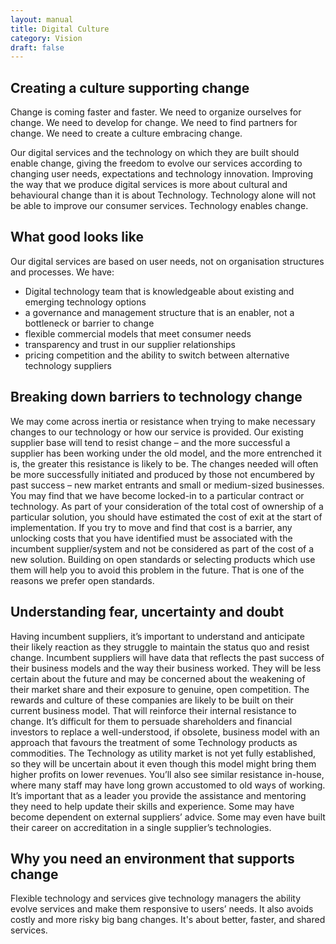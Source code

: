 ```yaml
---
layout: manual
title: Digital Culture
category: Vision
draft: false
---
```


## Creating a culture supporting change
Change is coming faster and faster. We need to organize ourselves for change. We need to develop for change. We need to find partners for change. We need to create a culture embracing change. 

Our digital services and the technology on which they are built should enable change, giving the freedom to evolve our services according to changing user needs, expectations and technology innovation. Improving the way that we produce digital services is more about cultural and behavioural change than it is about Technology. Technology alone will not be able to improve our consumer services. Technology enables change.

## What good looks like
Our digital services are based on user needs, not on organisation structures and processes.
We have:
- Digital technology team that is knowledgeable about existing and emerging technology options
- a governance and management structure that is an enabler, not a bottleneck or barrier to change
- flexible commercial models that meet consumer needs
- transparency and trust in our supplier relationships
- pricing competition and the ability to switch between alternative technology suppliers

## Breaking down barriers to technology change
We may come across inertia or resistance when trying to make necessary changes to our technology or how our service is provided.
Our existing supplier base will tend to resist change – and the more successful a supplier has been working under the old model, and the more entrenched it is, the greater this resistance is likely to be. The changes needed will often be more successfully initiated and produced by those not encumbered by past success – new market entrants and small or medium-sized businesses.
You may find that we have become locked-in to a particular contract or technology. As part of your consideration of the total cost of ownership of a particular solution, you should have estimated the cost of exit at the start of implementation.
If you try to move and find that cost is a barrier, any unlocking costs that you have identified must be associated with the incumbent supplier/system and not be considered as part of the cost of a new solution.
Building on open standards or selecting products which use them will help you to avoid this problem in the future. That is one of the reasons we prefer open standards.

## Understanding fear, uncertainty and doubt
Having incumbent suppliers, it’s important to understand and anticipate their likely reaction as they struggle to maintain the status quo and resist change. Incumbent suppliers will have data that reflects the past success of their business models and the way their business worked. They will be less certain about the future and may be concerned about the weakening of their market share and their exposure to genuine, open competition.
The rewards and culture of these companies are likely to be built on their current business model. That will reinforce their internal resistance to change. It’s difficult for them to persuade shareholders and financial investors to replace a well-understood, if obsolete, business model with an approach that favours the treatment of some Technology products as commodities. The Technology as utility market is not yet fully established, so they will be uncertain about it even though this model might bring them higher profits on lower revenues.
You’ll also see similar resistance in-house, where many staff may have long grown accustomed to old ways of working. It’s important that as a leader you provide the assistance and mentoring they need to help update their skills and experience. Some may have become dependent on external suppliers’ advice. Some may even have built their career on accreditation in a single supplier’s technologies.

## Why you need an environment that supports change
Flexible technology and services give technology managers the ability evolve services and make them responsive to users’ needs. It also avoids costly and more risky big bang changes. It's about better, faster, and shared services.
